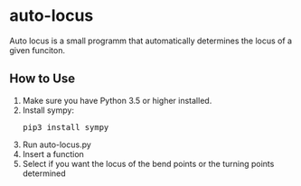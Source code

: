# auto-locus
Auto locus is a small programm that automatically determines the locus of a given funciton.

## How to Use

1. Make sure you have Python 3.5 or higher installed.
2. Install sympy:
    <pre>pip3 install sympy</pre>
3. Run auto-locus.py
4. Insert a function
5. Select if you want the locus of the bend points or the turning points determined

